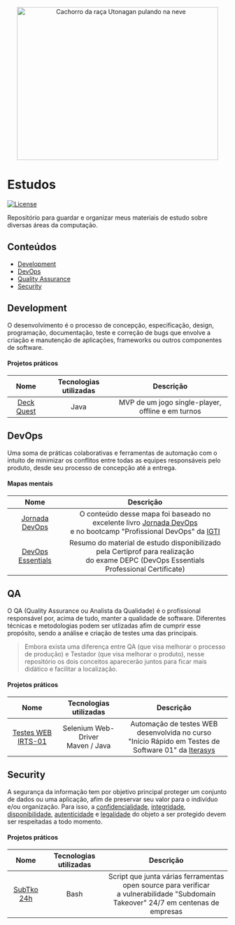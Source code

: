 <p align="center">
<a href="https://github.com/adiffpirate/estudos"><img width="460" height="350" alt="Cachorro da raça Utonagan pulando na neve" src="https://64.media.tumblr.com/tumblr_mdzzncUFqM1qg615co9_r1_1280.png"></a>
</p>

# Estudos
[![License](https://img.shields.io/badge/license-MIT-_red.svg)](https://opensource.org/licenses/MIT)

Repositório para guardar e organizar meus materiais de estudo sobre diversas áreas da computação.

## Conteúdos

- [Development](#development)
- [DevOps](#devops)
- [Quality Assurance](#qa)
- [Security](#security)

## Development

O desenvolvimento é o processo de concepção, especificação, design, programação, documentação, teste e correção de bugs que envolve a criação e manutenção de aplicações, frameworks ou outros componentes de software.

#### Projetos práticos

Nome|Tecnologias utilizadas|Descrição
:---:|:-------------------:|:--------:
[Deck Quest](https://github.com/adiffpirate/deck-quest)|Java|MVP de um jogo single-player, offline e em turnos

## DevOps

Uma soma de práticas colaborativas e ferramentas de automação com o intuito de minimizar os conflitos entre todas as equipes responsáveis pelo produto, desde seu processo de concepção até a entrega.

#### Mapas mentais

Nome|Descrição
:--:|:-------:
[Jornada DevOps](https://github.com/adiffpirate/estudos/tree/master/devops/jornada-devops)|O conteúdo desse mapa foi baseado no excelente livro [Jornada DevOps](https://books.google.com.br/books/about/Jornada_DevOps_2a_edi%C3%A7%C3%A3o.html?id=gJTaDwAAQBAJ) <br>e no bootcamp "Profissional DevOps" da [IGTI](https://www.igti.com.br/)
[DevOps Essentials](https://github.com/adiffpirate/estudos/tree/master/devops/devops-essentials)|Resumo do material de estudo disponibilizado pela Certiprof para realização <br>do exame DEPC (DevOps Essentials Professional Certificate)

## QA

O QA (Quality Assurance ou Analista da Qualidade) é o profissional responsável por, acima de tudo, manter a qualidade de software. Diferentes técnicas e metodologias podem ser utlizadas afim de cumprir esse propósito, sendo a análise e criação de testes uma das principais. 

> Embora exista uma diferença entre QA (que visa melhorar o processo de produção) e Testador (que visa melhorar o produto), nesse repositório os dois conceitos aparecerão juntos para ficar mais didático e facilitar a localização.

#### Projetos práticos 

Nome|Tecnologias utilizadas|Descrição
:---:|:-------------------:|:--------:
[Testes WEB IRTS-01](https://github.com/adiffpirate/estudos/tree/master/qa/testes-web-irts01)|Selenium Web-Driver<br>Maven / Java|Automação de testes WEB desenvolvida no curso <br>"Início Rápido em Testes de Software 01" da [Iterasys](https://iterasys.com.br/)

## Security

A segurança da informação tem por objetivo principal proteger um conjunto de dados ou uma aplicação, afim de preservar seu valor para o indivíduo e/ou organização. Para isso, a [confidencialidade](https://pt.wikipedia.org/wiki/Confidencialidade), [integridade](https://pt.wikipedia.org/wiki/Integridade), [disponibilidade](https://pt.wikipedia.org/wiki/Disponibilidade), [autenticidade](https://pt.wikipedia.org/wiki/Autenticidade) e [legalidade](https://pt.wikipedia.org/wiki/Legalidade) do objeto a ser protegido devem ser respeitadas a todo momento.

#### Projetos práticos

Nome|Tecnologias utilizadas|Descrição
:---:|:-------------------:|:--------:
[SubTko 24h](https://github.com/adiffpirate/subtko24h)|Bash|Script que junta várias ferramentas open source para verificar<br>a vulnerabilidade "Subdomain Takeover" 24/7 em centenas de empresas
